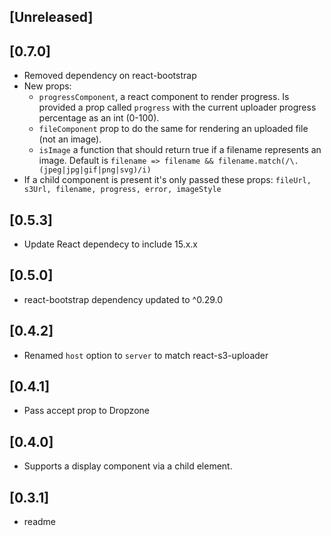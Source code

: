 
## [Unreleased]
  
## [0.7.0]
  - Removed dependency on react-bootstrap
  - New props: 
    - `progressComponent`, a react component to render progress. Is provided a prop called `progress` with the current uploader progress percentage as an int (0-100).
    - `fileComponent` prop to do the same for rendering an uploaded file (not an image).
    - `isImage` a function that should return true if a filename represents an image. Default is `filename => filename && filename.match(/\.(jpeg|jpg|gif|png|svg)/i)`
  - If a child component is present it's only passed these props: `fileUrl, s3Url, filename, progress, error, imageStyle`

## [0.5.3]
  - Update React dependecy to include 15.x.x

## [0.5.0]
  - react-bootstrap dependency updated to ^0.29.0

## [0.4.2]
  - Renamed `host` option to `server` to match react-s3-uploader

## [0.4.1]
  - Pass accept prop to Dropzone

## [0.4.0]
  - Supports a display component via a child element.

## [0.3.1]
  - readme
